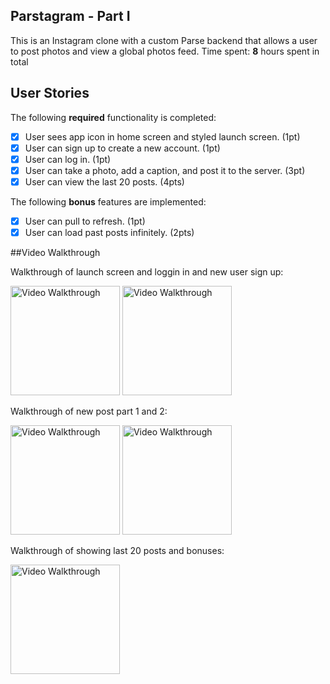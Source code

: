 ## Parstagram - Part I
This is an Instagram clone with a custom Parse backend that allows a user to post photos and view a global photos feed.
Time spent: **8** hours spent in total
## User Stories
The following **required** functionality is completed:
- [x] User sees app icon in home screen and styled launch screen. (1pt)
- [x] User can sign up to create a new account. (1pt)
- [x] User can log in. (1pt)
- [x] User can take a photo, add a caption, and post it to the server. (3pt)
- [x] User can view the last 20 posts. (4pts)

The following **bonus** features are implemented:
- [x] User can pull to refresh. (1pt)
- [x] User can load past posts infinitely. (2pts)

##Video Walkthrough

Walkthrough of launch screen and loggin in and new user sign up:

<img src='https://media.giphy.com/media/CmYEhhpz04VP5Wio84/giphy.gif' title='Video Walkthrough' width='175' alt='Video Walkthrough' />

<img src='https://media.giphy.com/media/XbVVAqaAwknmxN3Nh5/giphy.gif' title='Video Walkthrough' width='175' alt='Video Walkthrough' />

Walkthrough of new post part 1 and 2:

<img src='https://media.giphy.com/media/5ZwRKdNIyo70ZyftWI/giphy.gif' title='Video Walkthrough' width='175' alt='Video Walkthrough' />

<img src='https://media.giphy.com/media/HaBmUDJ6l42aAPtaeY/giphy.gif' title='Video Walkthrough' width='175' alt='Video Walkthrough' />

Walkthrough of showing last 20 posts and bonuses:

<img src='https://media.giphy.com/media/6eS2rrcvAWWAcVznPX/giphy.gif' title='Video Walkthrough' width='175' alt='Video Walkthrough' />
